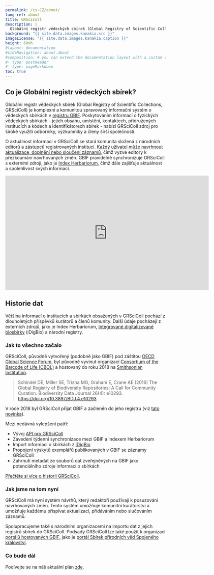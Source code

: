 ```yaml
---
permalink: /cs-CZ/about/
lang-ref: about
title: GRSciColl
description: |
  Globální registr vědeckých sbírek (Global Registry of Scientific Collections, GRSciColl) je komplexní, komunitou spravovaný repozitář informací o vědeckých sbírkách, který rozšiřuje práci původně zahájenou Konsorciem čárového kódu života (Consortium of the Barcode of Life, CBOL).
background: "{{ site.data.images.kanakia.src }}"
imageLicense: "{{ site.data.images.kanakia.caption }}"
height: 60vh
#layout: documentation
#sideNavigation: about.about
#composition: # you can extend the documentation layout with a custom composition
#- type: postHeader
#- type: pageMarkdown
toc: true
---
```


## Co je Globální registr vědeckých sbírek?

Globální registr vědeckých sbírek (Global Registry of Scientific Collections, GRSciColl) je komplexní a komunitou spravovaný informační systém o vědeckých sbírkách v [registru GBIF](https://www.gbif.org/). Poskytováním informací o fyzických vědeckých sbírkách - jejich obsahu, umístění, kontaktech, přidružených institucích a kódech a identifikátorech sbírek - nabízí GRSciColl zdroj pro široké využití odborníky, výzkumníky a členy širší společnosti.

O aktuálnost informací v GRSciColl se stará komunita složená z národních editorů a zástupců registrovaných institucí. [Každý uživatel může navrhnout aktualizace, doplnění nebo sloučení záznamů](/how-to#suggest-a-change), čímž vyzve editory k přezkoumání navrhovaných změn. GBIF pravidelně synchronizuje GRSciColl s externími zdroji, jako je [Index Herbariorum](https://sweetgum.nybg.org/science/ih/), čímž dále zajišťuje aktuálnost a spolehlivost svých informací.

<iframe title="vimeo-player" src="https://player.vimeo.com/video/872824009?h=c3aaa082e3" width="640" height="360" frameborder="0"    allowfullscreen></iframe>

## Historie dat

Většina informací o institucích a sbírkách obsažených v GRSciColl pochází z dlouholetých příspěvků kurátorů a členů komunity. Další údaje pocházejí z externích zdrojů, jako je Index Herbariorum, [Integrované digitalizované biosbírky](https://www.idigbio.org/) (iDigBio) a národní registry.

### Jak to všechno začalo

GRSciColl, původně vytvořený (podobně jako GBIF) pod záštitou [OECD Global Science Forum](http://www.oecd.org/sti/sci-tech/oecdglobalscienceforum.htm), byl původně vyvinut organizací [Consortium of the Barcode of Life (CBOL)](https://www.gbif.org/participant/287) a hostovaný do roku 2018 na [Smithsonian Institution](https://www.si.edu).

> Schindel DE, Miller SE, Trizna MG, Graham E, Crane AE (2016) The Global Registry of Biodiversity Repositories: A Call for Community Curation. Biodiversity Data Journal 26(4): e10293. https://doi.org/10.3897/BDJ.4.e10293

V roce 2018 byl GRSciColl přijat GBIF a začleněn do jeho registru (viz [tato novinka](https://www.gbif.org/news/5kyAslpqTVxYqZTwYn1cub/)).

Mezi nedávná vylepšení patří:
* Vývoj [API pro GRSciColl](/api)
* Zavedení týdenní synchronizace mezi GBIF a indexem Herbariorum
* Import informací o sbírkách z [iDigBio](https://www.idigbio.org)
* Propojení výskytů exemplářů publikovaných v GBIF se záznamy GRSciColl
* Zahrnutí metadat ze souborů dat zveřejněných na GBIF jako potenciálního zdroje informací o sbírkách

[Přečtěte si více o historii GRSciColl](https://data-blog.gbif.org/post/grscicoll-2021/).

### Jak jsme na tom nyní

GRSciColl má nyní systém návrhů, který redaktoři používají k posuzování navrhovaných změn. Tento systém umožňuje komunitní kurátorství a umožňuje každému přispívat aktualizací, přidáváním nebo slučováním záznamů.

Spolupracujeme také s národními organizacemi na importu dat z jejich registrů sbírek do GRSciColl. Podsady GRSciColl lze také použít k organizaci [portálů hostovaných GBIF](https://www.gbif.org/hosted-portals), jako je [portál Sbírek přírodních věd Spojeného království](https://data.dissco-uk.org).

### Co bude dál

Podívejte se na náš aktuální plán [zde](/road-map).
